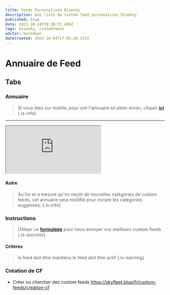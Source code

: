 ```yaml
---
title: Feeds Personalisés Bluesky
description: Une liste de custom feed personalisés blueksy
published: true
date: 2023-10-24T19:30:37.489Z
tags: bluesky, customfeeds
editor: markdown
dateCreated: 2023-10-04T17:05:16.337Z
---
```


# Annuaire de Feed


<h2 class="tabset">Tabs</h2>

### Annuaire

> Si vous êtes sur mobile, pour voir l'annuaire en plein-écran, cliquer **[ici](https://base.skyfleet.blue/public/grid/4W_lCTnwaL0S7wFwZ6zW3Yhf0byVeFD_3A8wh0Csf8g)**
{.is-info}


---

<div class="iframe">
  <iframe class="responsive-iframe" src="https://base.skyfleet.blue/public/grid/4W_lCTnwaL0S7wFwZ6zW3Yhf0byVeFD_3A8wh0Csf8g"></iframe>
</div>

#### Autre
> Au fur et à mesure qu'on reçoit de nouvelles catégories de custom feeds, cet annuaire sera modifié pour inclure les catégories suggérées. 
{.is-info}

### Instructions

> Utiliser ce **[formulaire](https://base.skyfleet.blue/form/0Bmzxqsv19BNgzWuo9Ikh_zhxODTX5E8BnVKStpO2nk)** pour nous envoyer vos meilleurs custom feeds
{.is-success}


#### Critères

> le feed doit être maintenu
> le feed doit être actif
{.is-warning}


### Création de CF

- Créer ou chercher des custom feeds https://skyfleet.blue/fr/custom-feeds/creation-cf